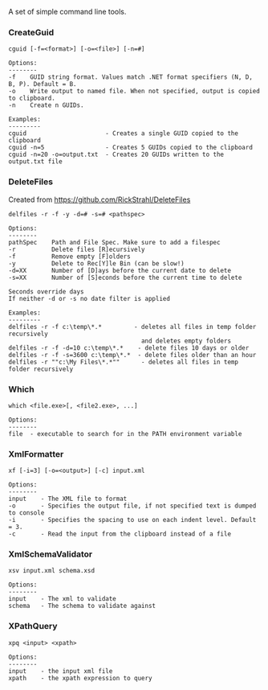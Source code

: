 A set of simple command line tools.

### CreateGuid

    cguid [-f=<format>] [-o=<file>] [-n=#]

    Options:
    --------
    -f    GUID string format. Values match .NET format specifiers (N, D, B, P). Default = B.
    -o    Write output to named file. When not specified, output is copied to clipboard.
    -n    Create n GUIDs.

    Examples:
    ---------
    cguid                      - Creates a single GUID copied to the clipboard
    cguid -n=5                 - Creates 5 GUIDs copied to the clipboard
    cguid -n=20 -o=output.txt  - Creates 20 GUIDs written to the output.txt file
    
### DeleteFiles
Created from https://github.com/RickStrahl/DeleteFiles

    delfiles -r -f -y -d=# -s=# <pathspec>
    
    Options:
    --------
    pathSpec    Path and File Spec. Make sure to add a filespec
    -r          Delete files [R]ecursively     
    -f          Remove empty [F]olders
    -y          Delete to Rec[Y]le Bin (can be slow!)
    -d=XX       Number of [D]ays before the current date to delete            
    -s=XX       Number of [S]econds before the current time to delete
    
    Seconds override days
    If neither -d or -s no date filter is applied
    
    Examples:
    ---------
    delfiles -r -f c:\temp\*.*         - deletes all files in temp folder recursively 
                                         and deletes empty folders
    delfiles -r -f -d=10 c:\temp\*.*    - delete files 10 days or older 
    delfiles -r -f -s=3600 c:\temp\*.*  - delete files older than an hour
    delfiles -r ""c:\My Files\*.*""      - deletes all files in temp folder recursively
    
### Which

    which <file.exe>[, <file2.exe>, ...]
    
    Options:
    --------
    file  - executable to search for in the PATH environment variable

### XmlFormatter

    xf [-i=3] [-o=<output>] [-c] input.xml
    
    Options:
    --------
    input    - The XML file to format
    -o       - Specifies the output file, if not specified text is dumped to console
    -i       - Specifies the spacing to use on each indent level. Default = 3.
    -c       - Read the input from the clipboard instead of a file
    
### XmlSchemaValidator

    xsv input.xml schema.xsd
    
    Options:
    --------
    input    - The xml to validate
    schema   - The schema to validate against
    
    
### XPathQuery

    xpq <input> <xpath>
    
    Options:
    --------
    input    - the input xml file
    xpath    - the xpath expression to query